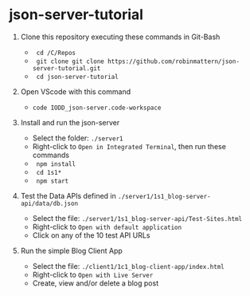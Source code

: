 # json-server-tutorial

  1. Clone this repository executing these commands in Git-Bash   
     - ` cd /C/Repos`
     - ` git clone git clone https://github.com/robinmattern/json-server-tutorial.git` 
     - ` cd json-server-tutorial` <p>
  
  2. Open VScode with this command    
     - `code IODD_json-server.code-workspace` <p>

  3. Install and run the json-server
     - Select the folder: `./server1` 
     - Right-click to `Open in Integrated Terminal`, then run these commands    
     - ` npm install` 
     - ` cd 1s1*`    
     - ` npm start` <p>
    
  4. Test the Data APIs defined in `./server1/1s1_blog-server-api/data/db.json`     
     - Select the file: `./server1/1s1_blog-server-api/Test-Sites.html`   
     - Right-click to `Open with default application`
     - Click on any of the 10 test API URLs   <p>    
    
  5. Run the simple Blog Client App     
     - Select the file: `./client1/1c1_blog-client-app/index.html`
     - Right-click to `Open with Live Server`
     - Create, view and/or delete a blog post  
    
